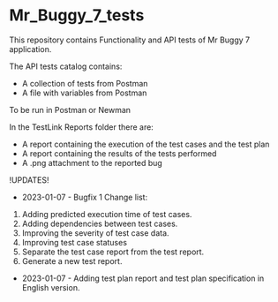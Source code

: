 # Mr_Buggy_7_tests
This repository contains Functionality and API tests of Mr Buggy 7 application.

The API tests catalog contains:
- A collection of tests from Postman 
- A file with variables from Postman

To be run in Postman or Newman

In the TestLink Reports folder there are:
- A report containing the execution of the test cases and the test plan 
- A report containing the results of the tests performed 
- A .png attachment to the reported bug 

!UPDATES!

- 2023-01-07 - Bugfix 1 Change list:
 1. Adding predicted execution time of test cases.
 2. Adding dependencies between test cases.
 3. Improving the severity of test case data.
 4. Improving test case statuses
 5. Separate the test case report from the test report.
 6. Generate a new test report.

- 2023-01-07 - Adding test plan report and test plan specification in English  version.
